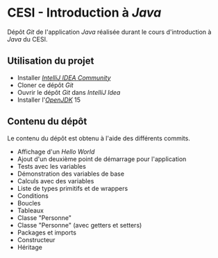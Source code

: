 # CESI - Introduction à _Java_

Dépôt _Git_ de l'application _Java_ réalisée durant le cours d'introduction à _Java_ du CESI.

## Utilisation du projet
* Installer [_IntelliJ IDEA Community_](https://www.jetbrains.com/fr-fr/idea/)
* Cloner ce dépôt _Git_
* Ouvrir le dépôt _Git_ dans _IntelliJ Idea_
* Installer l'[_OpenJDK_](https://openjdk.java.net/) 15

## Contenu du dépôt
Le contenu du dépôt est obtenu à l'aide des différents commits.
* Affichage d'un _Hello World_
* Ajout d'un deuxième point de démarrage pour l'application
* Tests avec les variables
* Démonstration des variables de base
* Calculs avec des variables
* Liste de types primitifs et de wrappers
* Conditions
* Boucles
* Tableaux
* Classe "Personne"
* Classe "Personne" (avec getters et setters)
* Packages et imports
* Constructeur
* Héritage